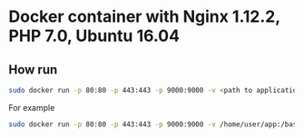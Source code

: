 # Docker container with Nginx 1.12.2, PHP 7.0, Ubuntu 16.04
## How run

```sh
sudo docker run -p 80:80 -p 443:443 -p 9000:9000 -v <path to application>:/basic/web raymondperminov/docker-nginx-php-yii
```
For example

```sh
sudo docker run -p 80:80 -p 443:443 -p 9000:9000 -v /home/user/app:/basic/web raymondperminov/docker-nginx-php-yii
```